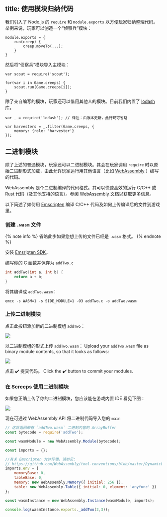 title: 使用模块归纳代码
---

我们引入了 Node.js 的 `require` 和 `module.exports` 以方便玩家归纳整理代码。举例来说，玩家可以创造一个“侦察兵”模块：

    module.exports = {
        run(creep) {
            creep.moveTo(...);
        }
    }

然后将“侦察兵”模块导入主模块：

    var scout = require('scout');

    for(var i in Game.creeps) {
        scout.run(Game.creeps[i]);
    }

除了亲自编写的模块，玩家还可以借用其他人的模块。目前我们内置了 [lodash](http://lodash.com) 库。

    var _ = require('lodash'); // 译注：由版本更新，此行现可省略

    var harvesters = _.filter(Game.creeps, {
        memory: {role: 'harvester'}
    });

## 二进制模块

除了上述的普通模块，玩家还可以二进制模块。其会在玩家调用 `require` 时以原始二进制形式加载，由此允许玩家运行用其他语言（比如 [WebAssembly](http://webassembly.org/) ）编写的代码。

WebAssembly 是个二进制编译的代码格式。其可以快速高效的运行 C/C++ 或 Rust 代码（及其他支持的语言）。参阅 [WebAssembly 文档](https://developer.mozilla.org/en-US/docs/WebAssembly)以获取更多信息。

以下简述了如何用 [Emscripten](https://kripken.github.io/emscripten-site/index.html) 编译 C/C++ 代码及如何上传编译后的文件到游戏里。

### 创建 `.wasm` 文件

{% note info %}
省略此步如果您想上传的文件已经是 `.wasm` 格式。
{% endnote %}

安装 [Emsripten SDK]((https://kripken.github.io/emscripten-site/docs/getting_started/downloads.html#sdk-installation-instructions))。

编写你的 C 函数并保存为 `addTwo.c`

```c++
int addTwo(int a, int b) {
    return a + b;
}
```

将其编译成 `addTwo.wasm`：
```
emcc -s WASM=1 -s SIDE_MODULE=1 -O3 addTwo.c -o addTwo.wasm
```

### 上传二进制模块

点击此按钮添加新的二进制模组 `addTwo`：

![](img/binary1.png)

以二进制模组的形式上传 `addTwo.wasm`：
Upload your `addTwo.wasm` file as binary module contents, so that it looks as follows:

![](img/binary2.png)

点击 ✔️ 提交代码。
Click the ✔️ button to commit your modules.

### 在 Screeps 使用二进制模块

如果您正确上传了你的二进制模块，您应该能在游戏内置 IDE 看见下图：

![](img/binary3.png)

现在可通过 WebAssembly API 将二进制代码导入您的 `main`

```javascript
// 这将返回带有 `addTwo.wasm` 二进制内容的 ArrayBuffer
const bytecode = require('addTwo');

const wasmModule = new WebAssembly.Module(bytecode);

const imports = {};

//有关 Emscripten 允许环境，请参见:
// https://github.com/WebAssembly/tool-conventions/blob/master/DynamicLinking.md
imports.env = {
    memoryBase: 0,
    tableBase: 0,
    memory: new WebAssembly.Memory({ initial: 256 }),
    table: new WebAssembly.Table({ initial: 0, element: 'anyfunc' })
};

const wasmInstance = new WebAssembly.Instance(wasmModule, imports);

console.log(wasmInstance.exports._addTwo(2,3));
```
